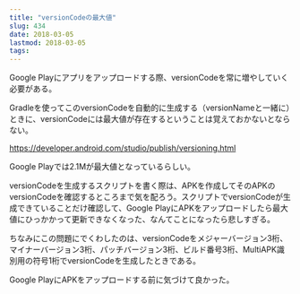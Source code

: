 ```yaml
---
title: "versionCodeの最大値"
slug: 434
date: 2018-03-05
lastmod: 2018-03-05
tags: 
---
```


Google Playにアプリをアップロードする際、versionCodeを常に増やしていく必要がある。

Gradleを使ってこのversionCodeを自動的に生成する（versionNameと一緒に）ときに、versionCodeには最大値が存在するということは覚えておかないとならない。

<a href="https://developer.android.com/studio/publish/versioning.html">https://developer.android.com/studio/publish/versioning.html</a>

Google Playでは2.1Mが最大値となっているらしい。

versionCodeを生成するスクリプトを書く際は、APKを作成してそのAPKのversionCodeを確認するところまで気を配ろう。スクリプトでversionCodeが生成できていることだけ確認して、Google PlayにAPKをアップロードしたら最大値にひっかかって更新できなくなった、なんてことになったら悲しすぎる。

ちなみにこの問題にでくわしたのは、versionCodeをメジャーバージョン3桁、マイナーバージョン3桁、パッチバージョン3桁、ビルド番号3桁、MultiAPK識別用の符号1桁でversionCodeを生成したときである。

Google PlayにAPKをアップロードする前に気づけて良かった。


  